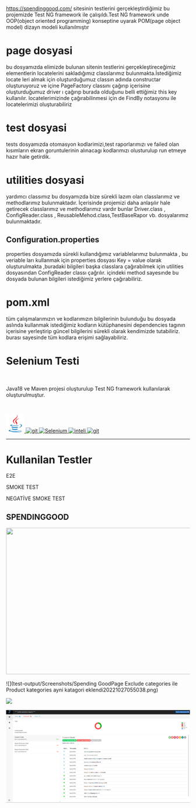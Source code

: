 https://spendinggood.com/
sitesinin testlerini gerçekleştirdiğimiz bu projemizde Test NG framework ile çalışıldı.Test NG framework unde OOP(object oriented programming) konseptine uyarak POM(page object model) dizayn modeli kullanılmıştır

# page dosyasi

bu dosyamızda elimizde bulunan sitenin testlerini gerçekleştireceğimiz elementlerin locatelerini sakladığımız classlarımız bulunmakta.İstediğimiz locate leri almak için oluşturduğumuz classın adında constructar oluşturuyoruz ve içine PageFactory classını çağırıp içerisine oluşturduğumuz driver ı çağırıp burada olduğunu belli ettiğimiz this key kullanılır. locatelerimizinde çağırabilinmesi için de FindBy notasyonu ile locatelerimizi oluşturabiliriz


# test dosyasi

tests dosyamızda otomasyon kodlarimizi,test raporlarımızı ve failed olan kısımların ekran goruntulerinin alınacagı kodlarımızı  olusturulup run etmeye hazır hale getirdik.




# utilities dosyasi

yardımcı classımız bu dosyamızda bize sürekli lazım olan classlarımız ve methodlarımız bulunmaktadır. İçerisinde projemizi daha anlaşılır hale getirecek classlarımız ve methodlarımız vardır bunlar Driver.class , ConfigReader.class , ReusableMehod.class,TestBaseRapor vb. dosyalarımız bulunmaktadır.
## Configuration.properties

properties dosyamızda sürekli kullandığımız variablelarımız bulunmakta , bu veriable ları kullanmak için properties dosyası Key = value olarak oluşturulmakta ,buradaki bilgileri başka classlara çağırabilmek için utilities dosyasından ConfigReader classı çağrılır. içindeki method sayesınde bu dosyada bulunan bilgileri istediğimiz yerlere çağırabiliriz.

# pom.xml

tüm çalışmalarımızın ve kodlarımızın bilgilerinin bulunduğu bu dosyada aslında kullanmak istediğimiz kodların kütüphanesini dependencies tagının içerisine yerleştirip güncel bilgilerini sürekli olarak kendimizde tutabiliriz. burası sayesinde tüm kodlara erişimi sağlayabiliriz.


# Selenium Testi

<br/>

Java18 ve Maven projesi oluşturulup Test NG framework kullanılarak oluşturulmuştur.

<br/>

<a href="https://www.java.com" target="_blank" rel="noreferrer"> <img src="https://raw.githubusercontent.com/devicons/devicon/master/icons/java/java-original.svg" alt="java" width="50" height="50"/> </a>
<a href="https://git-scm.com/" target="_blank" rel="noreferrer"> <img src="https://www.vectorlogo.zone/logos/git-scm/git-scm-icon.svg" alt="git" width="40" height="40"/> </a>
<a href="https://www.selenium.com" target="_blank" rel="noreferrer"> <img src="https://camo.githubusercontent.com/4b95df4d6ca7a01afc25d27159804dc5a7d0df41d8131aaf50c9f84847dfda21/68747470733a2f2f73656c656e69756d2e6465762f696d616765732f73656c656e69756d5f6c6f676f5f7371756172655f677265656e2e706e67" alt="Selenium" width="50" height="50"/> </a>
<a href="https://www.intelj.com" target="_blank" rel="noreferrer"> <img src="https://encrypted-tbn0.gstatic.com/images?q=tbn:ANd9GcQak-N8W03mK25slV1lwM80i0y1obRPPJOaLA&usqp=CAU" alt="intelj" width="80" height="40"/> </a>
<a href="https://www.maven.com" target="_blank" rel="noreferrer"> <img src="https://koraypeker.com/wp-content/uploads/2018/06/1_xsrKVt69q3JsZzLD-ldekQ.jpeg" alt="git" width="100" height="40"/> </a>

<hr/>

# Kullanilan Testler

E2E

SMOKE TEST

NEGATİVE SMOKE TEST

##  SPENDINGGOOD

<img height="400" src="D:/MOVEAVİ/SS/login1.png" width="800"/>

![](test-output/Screenshots/Spending GoodPage Exclude categories ile Product kategories ayni katagori eklendi20221027055038.png)

![](test-output/Screenshots/TC00420221027054635.png)


![img.png](img.png)